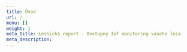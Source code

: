 ```yaml
---
title: Úvod
url: /
menu: []
weight: 1
meta_title: Lesnická report - Dostupný IoT monitoring vašeho lesa
meta_description: 
---
```

